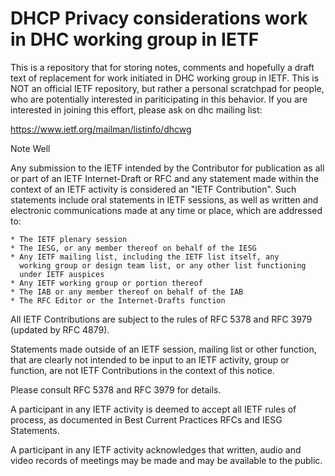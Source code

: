
DHCP Privacy considerations work in DHC working group in IETF
=============================================================

This is a repository that for storing notes, comments and hopefully a
draft text of replacement for work initiated in DHC working group in
IETF. This is NOT an official IETF repository, but rather a personal
scratchpad for people, who are potentially interested in pariticipating
in this behavior. If you are interested in joining this effort, please
ask on dhc mailing list:

https://www.ietf.org/mailman/listinfo/dhcwg

Note Well

Any submission to the IETF intended by the Contributor for publication
as all or part of an IETF Internet-Draft or RFC and any statement made
within the context of an IETF activity is considered an "IETF
Contribution". Such statements include oral statements in IETF
sessions, as well as written and electronic communications made at any
time or place, which are addressed to:

    * The IETF plenary session
    * The IESG, or any member thereof on behalf of the IESG
    * Any IETF mailing list, including the IETF list itself, any
      working group or design team list, or any other list functioning
      under IETF auspices
    * Any IETF working group or portion thereof
    * The IAB or any member thereof on behalf of the IAB
    * The RFC Editor or the Internet-Drafts function

All IETF Contributions are subject to the rules of RFC 5378 and RFC
3979 (updated by RFC 4879).

Statements made outside of an IETF session, mailing list or other
function, that are clearly not intended to be input to an IETF
activity, group or function, are not IETF Contributions in the context
of this notice.

Please consult RFC 5378 and RFC 3979 for details.

A participant in any IETF activity is deemed to accept all IETF rules
of process, as documented in Best Current Practices RFCs and IESG
Statements.

A participant in any IETF activity acknowledges that written, audio
and video records of meetings may be made and may be available to the
public.
